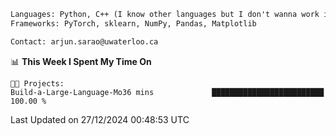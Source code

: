 ```txt
Languages: Python, C++ (I know other languages but I don't wanna work in em)
Frameworks: PyTorch, sklearn, NumPy, Pandas, Matplotlib

Contact: arjun.sarao@uwaterloo.ca
```

<!--START_SECTION:waka-->
📊 **This Week I Spent My Time On** 

```text
🐱‍💻 Projects: 
Build-a-Large-Language-Mo36 mins             █████████████████████████   100.00 % 
```


 Last Updated on 27/12/2024 00:48:53 UTC
<!--END_SECTION:waka-->
